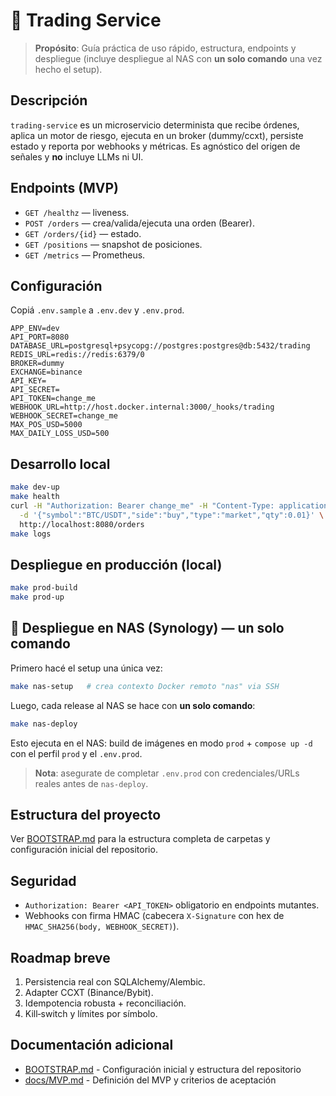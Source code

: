 # 📄 Trading Service

> **Propósito**: Guía práctica de uso rápido, estructura, endpoints y despliegue (incluye despliegue al NAS con **un solo comando** una vez hecho el setup).

## Descripción

`trading-service` es un microservicio determinista que recibe órdenes, aplica un motor de riesgo, ejecuta en un broker (dummy/ccxt), persiste estado y reporta por webhooks y métricas. Es agnóstico del origen de señales y **no** incluye LLMs ni UI.

## Endpoints (MVP)

- `GET /healthz` — liveness.
- `POST /orders` — crea/valida/ejecuta una orden (Bearer).
- `GET /orders/{id}` — estado.
- `GET /positions` — snapshot de posiciones.
- `GET /metrics` — Prometheus.

## Configuración

Copiá `.env.sample` a `.env.dev` y `.env.prod`.

```env
APP_ENV=dev
API_PORT=8080
DATABASE_URL=postgresql+psycopg://postgres:postgres@db:5432/trading
REDIS_URL=redis://redis:6379/0
BROKER=dummy
EXCHANGE=binance
API_KEY=
API_SECRET=
API_TOKEN=change_me
WEBHOOK_URL=http://host.docker.internal:3000/_hooks/trading
WEBHOOK_SECRET=change_me
MAX_POS_USD=5000
MAX_DAILY_LOSS_USD=500
```

## Desarrollo local

```bash
make dev-up
make health
curl -H "Authorization: Bearer change_me" -H "Content-Type: application/json" \
  -d '{"symbol":"BTC/USDT","side":"buy","type":"market","qty":0.01}' \
  http://localhost:8080/orders
make logs
```

## Despliegue en producción (local)

```bash
make prod-build
make prod-up
```

## 🚀 Despliegue en NAS (Synology) — **un solo comando**

Primero hacé el setup una única vez:

```bash
make nas-setup   # crea contexto Docker remoto "nas" via SSH
```

Luego, cada release al NAS se hace con **un solo comando**:

```bash
make nas-deploy
```

Esto ejecuta en el NAS: build de imágenes en modo `prod` + `compose up -d` con el perfil `prod` y el `.env.prod`.

> **Nota**: asegurate de completar `.env.prod` con credenciales/URLs reales antes de `nas-deploy`.

## Estructura del proyecto

Ver [BOOTSTRAP.md](./BOOTSTRAP.md) para la estructura completa de carpetas y configuración inicial del repositorio.

## Seguridad

- `Authorization: Bearer <API_TOKEN>` obligatorio en endpoints mutantes.
- Webhooks con firma HMAC (cabecera `X-Signature` con hex de `HMAC_SHA256(body, WEBHOOK_SECRET)`).

## Roadmap breve

1. Persistencia real con SQLAlchemy/Alembic.
2. Adapter CCXT (Binance/Bybit).
3. Idempotencia robusta + reconciliación.
4. Kill‑switch y límites por símbolo.

## Documentación adicional

- [BOOTSTRAP.md](./BOOTSTRAP.md) - Configuración inicial y estructura del repositorio
- [docs/MVP.md](./docs/MVP.md) - Definición del MVP y criterios de aceptación